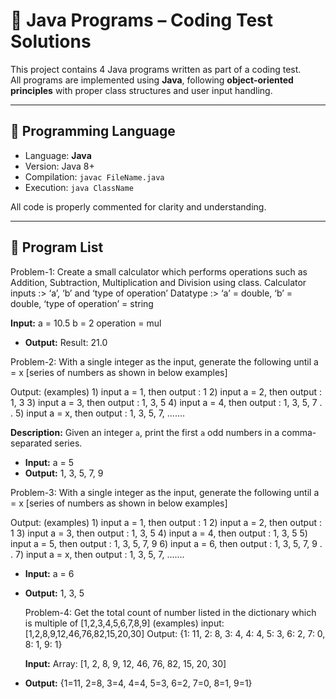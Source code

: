 # 📘 Java Programs – Coding Test Solutions

This project contains 4 Java programs written as part of a coding test.  
All programs are implemented using **Java**, following **object-oriented principles** with proper class structures and user input handling.

---

## 🔧 Programming Language

- Language: **Java**
- Version: Java 8+
- Compilation: `javac FileName.java`
- Execution: `java ClassName`

All code is properly commented for clarity and understanding.

---

## 📁 Program List

Problem-1: Create a small calculator which performs operations such as Addition, Subtraction, Multiplication and Division using class.
  Calculator inputs :> ‘a’, ‘b’ and ‘type of operation’
  Datatype :> ‘a’ = double, ‘b’ = double, ‘type of operation’ = string
  
**Input:**
a = 10.5
b = 2
operation = mul
- **Output:**
Result: 21.0

Problem-2: With a single integer as the input, generate the following until a = x [series of numbers as shown in below examples]
 
  Output: (examples)
    1) input a = 1, then output : 1
    2) input a = 2, then output : 1, 3
    3) input a = 3, then output : 1, 3, 5
    4) input a = 4, then output : 1, 3, 5, 7
    .
    .
    5) input a = x, then output : 1, 3, 5, 7, .......
 
**Description:** Given an integer `a`, print the first `a` odd numbers in a comma-separated series.
- **Input:**
a = 5
- **Output:**
1, 3, 5, 7, 9


Problem-3: With a single integer as the input, generate the following until a = x [series of numbers as shown in below examples]
 
  Output: (examples)
    1) input a = 1, then output : 1
    2) input a = 2, then output : 1
    3) input a = 3, then output : 1, 3, 5
    4) input a = 4, then output : 1, 3, 5
    5) input a = 5, then output : 1, 3, 5, 7, 9
    6) input a = 6, then output : 1, 3, 5, 7, 9
    .
    .
    7) input a = x, then output : 1, 3, 5, 7, .......
    
 - **Input:**
     a = 6
- **Output:**
    1, 3, 5


  Problem-4: Get the total count of number listed in the dictionary which is multiple of [1,2,3,4,5,6,7,8,9]
  (examples)
  input: [1,2,8,9,12,46,76,82,15,20,30]
  Output: 
    {1: 11, 2: 8, 3: 4, 4: 4, 5: 3, 6: 2, 7: 0, 8: 1, 9: 1}

  **Input:**
Array: [1, 2, 8, 9, 12, 46, 76, 82, 15, 20, 30]
- **Output:**
{1=11, 2=8, 3=4, 4=4, 5=3, 6=2, 7=0, 8=1, 9=1}

 

